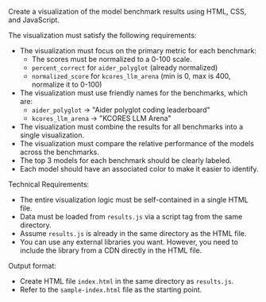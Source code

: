 Create a visualization of the model benchmark results using HTML, CSS, and JavaScript.

The visualization must satisfy the following requirements:

- The visualization must focus on the primary metric for each benchmark:
  - The scores must be normalized to a 0-100 scale.
  - `percent_correct` for `aider_polyglot` (already normalized)
  - `normalized_score` for `kcores_llm_arena` (min is 0, max is 400, normalize it to 0-100)
- The visualization must use friendly names for the benchmarks, which are:
  - `aider_polyglot` -> "Aider polyglot coding leaderboard"
  - `kcores_llm_arena` -> "KCORES LLM Arena"
- The visualization must combine the results for all benchmarks into a single visualization.
- The visualization must compare the relative performance of the models across the benchmarks.
- The top 3 models for each benchmark should be clearly labeled.
- Each model should have an associated color to make it easier to identify.

Technical Requirements:

- The entire visualization logic must be self-contained in a single HTML file.
- Data must be loaded from `results.js` via a script tag from the same directory.
- Assume `results.js` is already in the same directory as the HTML file.
- You can use any external libraries you want. However, you need to include the library from a CDN directly in the HTML file.

Output format:

- Create HTML file `index.html` in the same directory as `results.js`.
- Refer to the `sample-index.html` file as the starting point.
